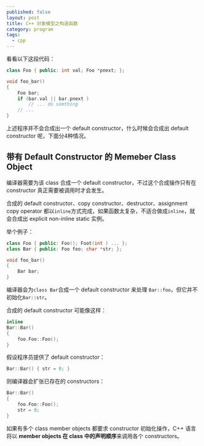 ```yaml
---
published: false
layout: post
title: C++ 对象模型之构造函数
category: program
tags: 
  - cpp
---
```


看看以下这段代码：

```cpp
class Foo { public: int val; Foo *pnext; };

void foo_bar()
{
    Foo bar;
    if (bar.val || bar.pnext )
        // ... do somthing
    // ...
}
```

上述程序并不会合成出一个 default constructor，什么时候会合成出 default constructor 呢，下面分4种情况。

<!--more-->

## 带有 Default Constructor 的 Memeber Class Object

编译器需要为该 class 合成一个 default constructor，不过这个合成操作只有在 constructor 真正需要被调用时才会发生。

合成的 default constructor、copy constructor、destructor、assignment copy operator 都以`inline`方式完成，如果函数太复杂，不适合做成`inline`，就会合成出 explicit non-inline static 实例。

举个例子：

```cpp
class Foo { public: Foo(); Foot(int ) ... };
class Bar { public: Foo foo; char *str; };

void foo_bar()
{
    Bar bar;
}
```

编译器会为`class Bar`合成一个 default constructor 来处理 `Bar::foo`，但它并不初始化`Bar::str`。

合成的 default constructor 可能像这样：

```cpp
inline
Bar::Bar()
{
    foo.Foo::Foo();
}
```

假设程序员提供了 default constructor：

```cpp
Bar::Bar() { str = 0; }
```

则编译器会扩张已存在的 constructors：

```cpp
Bar::Bar()
{
    foo.Foo::Foo();
    str = 0;
}
```

如果有多个 class member objects 都要求 constructor 初始化操作，C++ 语言将以 **member objects 在 class 中的声明顺序**来调用各个 constructors。